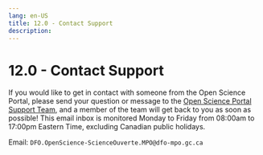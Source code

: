 ```yaml
---
lang: en-US
title: 12.0 - Contact Support
description:
---
```


# 12.0 - Contact Support

If you would like to get in contact with someone from the Open Science Portal, please send your question or message to the [Open Science Portal Support Team](mailto:DFO.OpenScience-ScienceOuverte.MPO@dfo-mpo.gc.ca), and a member of the team will get back to you as soon as possible! This email inbox is monitored Monday to Friday from 08:00am to 17:00pm Eastern Time, excluding Canadian public holidays.

Email: `DFO.OpenScience-ScienceOuverte.MPO@dfo-mpo.gc.ca`
